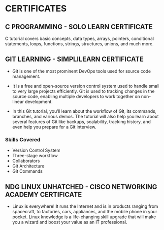 # CERTIFICATES
## C PROGRAMMING - SOLO LEARN CERTIFICATE
C tutorial covers basic concepts, data types, arrays, pointers, conditional statements, loops, functions, strings, structures, unions, and much more.
## GIT LEARNING - SIMPLILEARN CERTIFICATE
* Git is one of the most prominent DevOps tools used for source code management.

* It is a free and open-source version control system used to handle small to very large projects efficiently. Git is used to tracking changes in the source code, enabling multiple developers to work together on non-linear development.

* In this Git tutorial, you’ll learn about the workflow of Git, its commands, branches, and various demos. The tutorial will also help you learn about several features of Git like backups, scalability, tracking history, and even help you prepare for a Git interview.

### Skills Covered
* Version Control System
* Three-stage workflow
* Collaborators
* Git Architecture
* Git Commands
## NDG LINUX UNHATCHED - CISCO NETWORKING ACADEMY CERTIFICATE
* Linux is everywhere! It runs the Internet and is in products ranging from spacecraft, to factories, cars, appliances, and the mobile phone in your pocket. Linux knowledge is a life-changing skill upgrade that will make you a wizard and boost your value as an IT professional.




